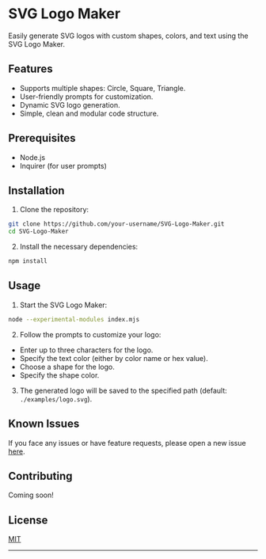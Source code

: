 # SVG Logo Maker

Easily generate SVG logos with custom shapes, colors, and text using the SVG Logo Maker.

## Features

- Supports multiple shapes: Circle, Square, Triangle.
- User-friendly prompts for customization.
- Dynamic SVG logo generation.
- Simple, clean and modular code structure.

## Prerequisites

- Node.js
- Inquirer (for user prompts)

## Installation

1. Clone the repository:

```bash
git clone https://github.com/your-username/SVG-Logo-Maker.git
cd SVG-Logo-Maker
```

2. Install the necessary dependencies:

```bash
npm install
```

## Usage

1. Start the SVG Logo Maker:

```bash
node --experimental-modules index.mjs
```

2. Follow the prompts to customize your logo:

- Enter up to three characters for the logo.
- Specify the text color (either by color name or hex value).
- Choose a shape for the logo.
- Specify the shape color.

3. The generated logo will be saved to the specified path (default: `./examples/logo.svg`).

## Known Issues

If you face any issues or have feature requests, please open a new issue [here](https://github.com/your-username/SVG-Logo-Maker/issues).

## Contributing

Coming soon!

## License

[MIT](https://choosealicense.com/licenses/mit/)

---


